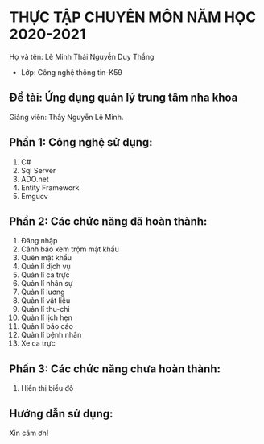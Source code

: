 # THỰC TẬP CHUYÊN MÔN NĂM HỌC 2020-2021
Họ và tên: Lê Minh Thái
           Nguyễn Duy Thắng
     
* Lớp: Công nghệ thông tin-K59

## Đề tài: Ứng dụng quản lý trung tâm nha khoa
Giảng viên: Thầy Nguyễn Lê Minh. 

## Phần 1: Công nghệ sử dụng:
1. C#
2. Sql Server
3. ADO.net
4. Entity Framework
5. Emgucv
  

## Phần 2: Các chức năng đã hoàn thành:
1. Đăng nhập
2. Cảnh báo xem trộm mật khẩu
3. Quên mật khẩu
4. Quản lí dịch vụ
5. Quản lí ca trực
6. Quản lí nhân sự
7. Quản lí lương
8. Quản lí vật liệu
9. Quản lí thu-chi
10. Quản lí lịch hẹn
11. Quản lí báo cáo
12. Quản lí bệnh nhân
13. Xe ca trực


## Phần 3: Các chức năng chưa hoàn thành:
1. Hiển thị biểu đồ

## Hướng dẫn sử dụng:


Xin cám ơn!
